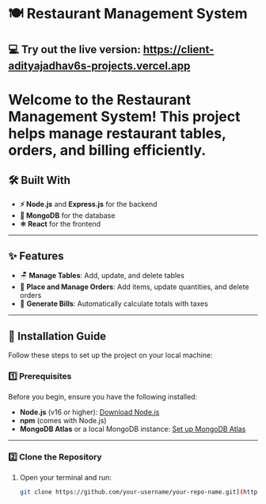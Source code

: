 # 🍽️ Restaurant Management System
**💻 Try out the live version:** https://client-adityajadhav6s-projects.vercel.app
---
# Welcome to the **Restaurant Management System**! This project helps manage restaurant tables, orders, and billing efficiently.

## 🛠️ Built With
- **⚡ Node.js** and **Express.js** for the backend
- **🍃 MongoDB** for the database
- **⚛️ React** for the frontend

---

## ✨ Features
- 🪑 **Manage Tables**: Add, update, and delete tables
- 🛒 **Place and Manage Orders**: Add items, update quantities, and delete orders
- 🧾 **Generate Bills**: Automatically calculate totals with taxes

---

## 🚀 Installation Guide

Follow these steps to set up the project on your local machine:

### 1️⃣ Prerequisites
Before you begin, ensure you have the following installed:
- **Node.js** (v16 or higher): [Download Node.js](https://nodejs.org/)
- **npm** (comes with Node.js)
- **MongoDB Atlas** or a local MongoDB instance: [Set up MongoDB Atlas](https://www.mongodb.com/cloud/atlas)

---

### 2️⃣ Clone the Repository
1. Open your terminal and run:
   ```sh
   git clone https://github.com/your-username/your-repo-name.git](https://github.com/adityajadhav6/restaurant-management-system.git

